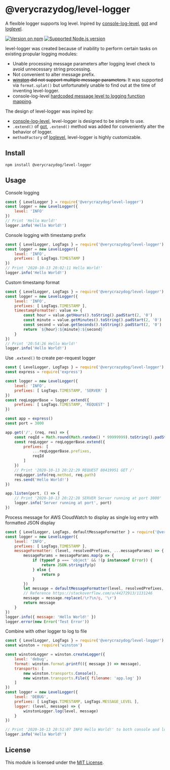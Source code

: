 # @verycrazydog/level-logger
A flexible logger supports log level. Inpired by [console-log-level], [got] and [loglevel].

[![Version on npm]][level-logger]
[![Supported Node.js version]][Node.js download]

level-logger was created because of inability to perform certain tasks on existing propular logging modules:
- Unable processing message parameters after logging level check to avoid unnecessary string processing.
- Not convenient to alter message prefix.
- ~~[winston] did not support multiple message parameters.~~ It was supported via `format.splat()`
	but unfortunately unable to find out at the time of inventing level-logger.
- console-log-level [hardcoded message level to logging function mapping][1].

The design of level-logger was inpired by:
- [console-log-level], level-logger is designed to be simple to use.
- `.extend()` of [got], `.extend()` method was added for conveniently alter the behavior of logger.
- `methodFactory` of [loglevel], level-logger is highly customizable.


## Install
```
npm install @verycrazydog/level-logger
```


## Usage
Console logging
```js
const { LevelLogger } = require('@verycrazydog/level-logger')
const logger = new LevelLogger({
	level: 'INFO'
})
// Print 'Hello World!'
logger.info('Hello World!')
```

Console logging with timestamp prefix
```js
const { LevelLogger, LogTags } = require('@verycrazydog/level-logger')
const logger = new LevelLogger({
	level: 'INFO',
	prefixes: [ LogTags.TIMESTAMP ]
})
// Print '2020-10-13 20:02:11 Hello World!'
logger.info('Hello World!')
```

Custom timestamp format
```js
const { LevelLogger, LogTags } = require('@verycrazydog/level-logger')
const logger = new LevelLogger({
	level: 'INFO',
	prefixes: [ LogTags.TIMESTAMP ],
	timestampFormatter: value => {
		const hour = value.getHours().toString().padStart(2, '0')
		const minute = value.getMinutes().toString().padStart(2, '0')
		const second = value.getSeconds().toString().padStart(2, '0')
		return `${hour}:${minute}:${second}`
	}
})
// Print '20:54:26 Hello World!'
logger.info('Hello World!')

```

Use `.extend()` to create per-request logger
```js
const { LevelLogger, LogTags } = require('@verycrazydog/level-logger')
const express = require('express')

const logger = new LevelLogger({
	level: 'INFO',
	prefixes: [ LogTags.TIMESTAMP, 'SERVER' ]
})
const reqLoggerBase = logger.extend({
	prefixes: [ LogTags.TIMESTAMP, 'REQUEST' ]
})

const app = express()
const port = 3000

app.get('/', (req, res) => {
	const reqId = Math.round(Math.random() * 99999999).toString().padStart(8, '0')
	const reqLogger = reqLoggerBase.extend({
		prefixes: [
			...reqLoggerBase.prefixes,
			reqId
		]
	})
	// Print '2020-10-13 20:22:29 REQUEST 80419951 GET /'
	reqLogger.info(req.method, req.path)
	res.send('Hello World!')
})

app.listen(port, () => {
	// Print '2020-10-13 20:22:28 SERVER Server running at port 3000'
	logger.info('Server running at port', port)
})
```

Process message for AWS CloudWatch to display as single log entry with formatted JSON display
```js
const { LevelLogger, LogTags, defaultMessageFormatter } = require('@verycrazydog/level-logger')
const logger = new LevelLogger({
	level: 'INFO',
	prefixes: [ LogTags.TIMESTAMP ],
	messageFormatter: (level, resolvedPrefixes, ...messageParams) => {
		messageParams = messageParams.map(p => {
			if (typeof p === 'object' && !(p instanceof Error)) {
				return JSON.stringify(p)
			} else {
				return p
			}
		})
		let message = defaultMessageFormatter(level, resolvedPrefixes, ...messageParams)
		// Reference https://stackoverflow.com/a/44272913/1131246
		message = message.replace(/\r?\n/g, '\r')
		return message
	}
})
logger.info({ message: 'Hello World!' })
logger.error(new Error('Test Error'))
```

Combine with other logger to log to file
```js
const { LevelLogger, LogTags } = require('@verycrazydog/level-logger')
const winston = require('winston')

const winstonLogger = winston.createLogger({
	level: 'debug',
	format: winston.format.printf(({ message }) => message),
	transports: [
		new winston.transports.Console(),
		new winston.transports.File({ filename: 'app.log' })
	]
})
const logger = new LevelLogger({
	level: 'DEBUG',
	prefixes: [ LogTags.TIMESTAMP, LogTags.MESSAGE_LEVEL ],
	logger: (level, message) => {
		winstonLogger.log(level, message)
	}
})

// Print '2020-10-13 20:51:07 INFO Hello World!' to both console and log file
logger.info('Hello World!')
```


## License
This module is licensed under the [MIT License](./LICENSE).



[console-log-level]: https://www.npmjs.com/package/console-log-level
[got]: https://www.npmjs.com/package/got
[level-logger]: https://www.npmjs.com/package/@verycrazydog/level-logger
[loglevel]: https://www.npmjs.com/package/loglevel
[Node.js download]: https://nodejs.org/en/download
[Supported Node.js version]: https://badgen.net/npm/node/@verycrazydog/level-logger
[Version on npm]: https://badgen.net/npm/v/@verycrazydog/level-logger
[winston]: https://www.npmjs.com/package/winston
[1]: https://github.com/watson/console-log-level/pull/14#issue-282104785
